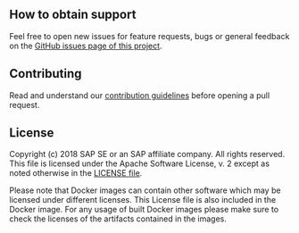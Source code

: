 ## How to obtain support

Feel free to open new issues for feature requests, bugs or general feedback on
the [GitHub issues page of this project][piper-library-issues].

## Contributing

Read and understand our [contribution guidelines][piper-library-contribution]
before opening a pull request.

## License

Copyright (c) 2018 SAP SE or an SAP affiliate company. All rights reserved.
This file is licensed under the Apache Software License, v. 2 except as noted
otherwise in the [LICENSE file][license].

Please note that Docker images can contain other software which may be licensed under different licenses. This License file is also included in the Docker image. For any usage of built Docker images please make sure to check the licenses of the artifacts contained in the images.

[piper-library-issues]: https://github.com/SAP/jenkins-library/issues
[license]: LICENSE
[piper-library-contribution]: .github/CONTRIBUTING.md

